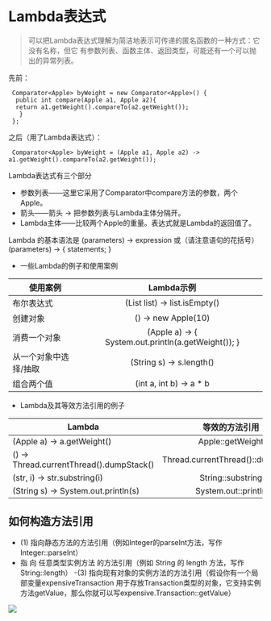 # Lambda表达式
> 可以把Lambda表达式理解为简洁地表示可传递的匿名函数的一种方式：它没有名称，但它
有参数列表、函数主体、返回类型，可能还有一个可以抛出的异常列表。

先前：
    
     Comparator<Apple> byWeight = new Comparator<Apple>() { 
      public int compare(Apple a1, Apple a2){ 
      return a1.getWeight().compareTo(a2.getWeight()); 
       } 
     }; 
     
之后（用了Lambda表达式）：
    
     Comparator<Apple> byWeight = (Apple a1, Apple a2) -> a1.getWeight().compareTo(a2.getWeight()); 


Lambda表达式有三个部分
- 参数列表——这里它采用了Comparator中compare方法的参数，两个Apple。
- 箭头——箭头   ->  把参数列表与Lambda主体分隔开。
- Lambda主体——比较两个Apple的重量。表达式就是Lambda的返回值了。
 
Lambda
的基本语法是
(parameters) -> expression 
或（请注意语句的花括号）
(parameters) -> { statements; }

- 一些Lambda的例子和使用案例

| 使用案例        | Lambda示例       |  
| -------------   |:-------------:|  
| 布尔表达式      | (List<String> list) -> list.isEmpty()  |  
| 创建对象        | () -> new Apple(10)       |   
| 消费一个对象    | (Apple a) -> { System.out.println(a.getWeight()); }       |  
|从一个对象中选择/抽取|(String s) -> s.length() |
|组合两个值|(int a, int b) -> a * b |

- Lambda及其等效方法引用的例子

| Lambda                   | 等效的方法引用 |
|------------------------  |:---------------:|
|(Apple a) -> a.getWeight()| Apple::getWeight| 
|() -> Thread.currentThread().dumpStack()| Thread.currentThread()::dumpStack |
|(str, i) -> str.substring(i) |String::substring |
|(String s) -> System.out.println(s) |System.out::println| 

## 如何构造方法引用
- (1) 指向静态方法的方法引用（例如Integer的parseInt方法，写作Integer::parseInt）
- 指 向 任意类型实例方法 的方法引用（例如 String 的 length 方法，写作
String::length）
-(3) 指向现有对象的实例方法的方法引用（假设你有一个局部变量expensiveTransaction
用于存放Transaction类型的对象，它支持实例方法getValue，那么你就可以写expensive.Transaction::getValue）

![](https://s1.ax2x.com/2017/12/28/0MboG.png)
